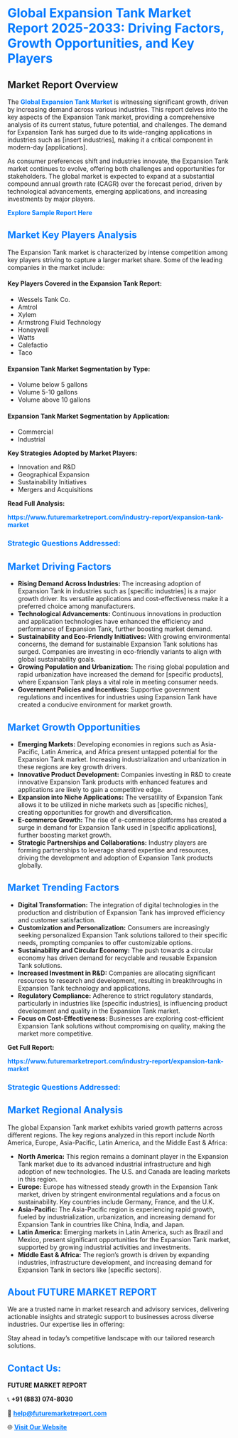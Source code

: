 <h1 style="color: #007BFF;">Global Expansion Tank Market Report 2025-2033: Driving Factors, Growth Opportunities, and Key Players</h1>

<section id="overview">
<h2>Market Report Overview</h2>
<p>The <a href="https://www.futuremarketreport.com/industry-report/expansion-tank-market" style="color: #007BFF; text-decoration: none;"><strong>Global Expansion Tank Market</strong></a> is witnessing significant growth, driven by increasing demand across various industries. This report delves into the key aspects of the Expansion Tank market, providing a comprehensive analysis of its current status, future potential, and challenges. The demand for Expansion Tank has surged due to its wide-ranging applications in industries such as [insert industries], making it a critical component in modern-day [applications].</p>
<p>As consumer preferences shift and industries innovate, the Expansion Tank market continues to evolve, offering both challenges and opportunities for stakeholders. The global market is expected to expand at a substantial compound annual growth rate (CAGR) over the forecast period, driven by technological advancements, emerging applications, and increasing investments by major players.</p>
</section>

<section id="overview">
<p><a href="https://www.futuremarketreport.com/request-sample/reportId=87084" style="color: #007BFF; text-decoration: none;"><strong>Explore Sample Report Here</strong></a></p>
</section>

<section id="key-players">
<h2 style="color: #007BFF;">Market Key Players Analysis</h2>
<p>The Expansion Tank market is characterized by intense competition among key players striving to capture a larger market share. Some of the leading companies in the market include:</p>
<h4>Key Players Covered in the Expansion Tank Report:</h4>
<ul><li>Wessels Tank Co.</li><li>Amtrol</li><li>Xylem</li><li>Armstrong Fluid Technology</li><li>Honeywell</li><li>Watts</li><li>Calefactio</li><li>Taco</li></ul>
<h4>Expansion Tank Market Segmentation by Type:</h4>
<ul><li>Volume below 5 gallons</li><li>Volume 5-10 gallons</li><li>Volume above 10 gallons</li></ul>

<h4>Expansion Tank Market Segmentation by Application:</h4>
<ul><li>Commercial</li><li>Industrial</li></ul>
<p><strong>Key Strategies Adopted by Market Players:</strong></p>
<ul>
<li>Innovation and R&D</li>
<li>Geographical Expansion</li>
<li>Sustainability Initiatives</li>
<li>Mergers and Acquisitions</li>
</ul>
</section>

<section>
<p><strong>Read Full Analysis: </strong></p><a href="https://www.futuremarketreport.com/industry-report/expansion-tank-market" style="color: #007BFF; text-decoration: none;"><strong>https://www.futuremarketreport.com/industry-report/expansion-tank-market</strong></a>
<h3 style="color: #007BFF;">Strategic Questions Addressed:</h3>
</section>

<section id="driving-factors">
<h2 style="color: #007BFF;">Market Driving Factors</h2>
<ul>
<li><strong>Rising Demand Across Industries:</strong> The increasing adoption of Expansion Tank in industries such as [specific industries] is a major growth driver. Its versatile applications and cost-effectiveness make it a preferred choice among manufacturers.</li>
<li><strong>Technological Advancements:</strong> Continuous innovations in production and application technologies have enhanced the efficiency and performance of Expansion Tank, further boosting market demand.</li>
<li><strong>Sustainability and Eco-Friendly Initiatives:</strong> With growing environmental concerns, the demand for sustainable Expansion Tank solutions has surged. Companies are investing in eco-friendly variants to align with global sustainability goals.</li>
<li><strong>Growing Population and Urbanization:</strong> The rising global population and rapid urbanization have increased the demand for [specific products], where Expansion Tank plays a vital role in meeting consumer needs.</li>
<li><strong>Government Policies and Incentives:</strong> Supportive government regulations and incentives for industries using Expansion Tank have created a conducive environment for market growth.</li>
</ul>
</section>

<section id="growth-opportunities">
<h2 style="color: #007BFF;">Market Growth Opportunities</h2>
<ul>
<li><strong>Emerging Markets:</strong> Developing economies in regions such as Asia-Pacific, Latin America, and Africa present untapped potential for the Expansion Tank market. Increasing industrialization and urbanization in these regions are key growth drivers.</li>
<li><strong>Innovative Product Development:</strong> Companies investing in R&D to create innovative Expansion Tank products with enhanced features and applications are likely to gain a competitive edge.</li>
<li><strong>Expansion into Niche Applications:</strong> The versatility of Expansion Tank allows it to be utilized in niche markets such as [specific niches], creating opportunities for growth and diversification.</li>
<li><strong>E-commerce Growth:</strong> The rise of e-commerce platforms has created a surge in demand for Expansion Tank used in [specific applications], further boosting market growth.</li>
<li><strong>Strategic Partnerships and Collaborations:</strong> Industry players are forming partnerships to leverage shared expertise and resources, driving the development and adoption of Expansion Tank products globally.</li>
</ul>
</section>

<section id="trending-factors">
<h2 style="color: #007BFF;">Market Trending Factors</h2>
<ul>
<li><strong>Digital Transformation:</strong> The integration of digital technologies in the production and distribution of Expansion Tank has improved efficiency and customer satisfaction.</li>
<li><strong>Customization and Personalization:</strong> Consumers are increasingly seeking personalized Expansion Tank solutions tailored to their specific needs, prompting companies to offer customizable options.</li>
<li><strong>Sustainability and Circular Economy:</strong> The push towards a circular economy has driven demand for recyclable and reusable Expansion Tank solutions.</li>
<li><strong>Increased Investment in R&D:</strong> Companies are allocating significant resources to research and development, resulting in breakthroughs in Expansion Tank technology and applications.</li>
<li><strong>Regulatory Compliance:</strong> Adherence to strict regulatory standards, particularly in industries like [specific industries], is influencing product development and quality in the Expansion Tank market.</li>
<li><strong>Focus on Cost-Effectiveness:</strong> Businesses are exploring cost-efficient Expansion Tank solutions without compromising on quality, making the market more competitive.</li>
</ul>
</section>

<section>
<p><strong>Get Full Report: </strong></p><a href="https://www.futuremarketreport.com/industry-report/expansion-tank-market" style="color: #007BFF; text-decoration: none;"><strong>https://www.futuremarketreport.com/industry-report/expansion-tank-market</strong></a>
<h3 style="color: #007BFF;">Strategic Questions Addressed:</h3>
</section>


<section id="regional-analysis">
<h2 style="color: #007BFF;">Market Regional Analysis</h2>
<p>The global Expansion Tank market exhibits varied growth patterns across different regions. The key regions analyzed in this report include North America, Europe, Asia-Pacific, Latin America, and the Middle East & Africa:</p>
<ul>
<li><strong>North America:</strong> This region remains a dominant player in the Expansion Tank market due to its advanced industrial infrastructure and high adoption of new technologies. The U.S. and Canada are leading markets in this region.</li>
<li><strong>Europe:</strong> Europe has witnessed steady growth in the Expansion Tank market, driven by stringent environmental regulations and a focus on sustainability. Key countries include Germany, France, and the U.K.</li>
<li><strong>Asia-Pacific:</strong> The Asia-Pacific region is experiencing rapid growth, fueled by industrialization, urbanization, and increasing demand for Expansion Tank in countries like China, India, and Japan.</li>
<li><strong>Latin America:</strong> Emerging markets in Latin America, such as Brazil and Mexico, present significant opportunities for the Expansion Tank market, supported by growing industrial activities and investments.</li>
<li><strong>Middle East & Africa:</strong> The region’s growth is driven by expanding industries, infrastructure development, and increasing demand for Expansion Tank in sectors like [specific sectors].</li>
</ul>
</section>

<footer>
<h2 style="color: #007BFF;">About FUTURE MARKET REPORT</h2>
<p>We are a trusted name in market research and advisory services, delivering actionable insights and strategic support to businesses across diverse industries. Our expertise lies in offering:</p>

<p>Stay ahead in today’s competitive landscape with our tailored research solutions.</p>

<h2 style="color: #007BFF;">Contact Us:</h2>
<p><strong>FUTURE MARKET REPORT</strong></p>
<p>📞 <strong>+91 (883) 074-8030</strong></p>
<p>📧 <strong><a href="mailto:help@futuremarketreport.com" style="color: #007BFF;">help@futuremarketreport.com</a></strong></p>
<p>🌐 <strong><a href="https://www.futuremarketreport.com/" style="color: #007BFF;">Visit Our Website</a></strong></p>
</footer>